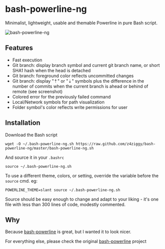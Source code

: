# bash-powerline-ng

Minimalist, lightweight, usable and themable Powerline in pure Bash script.


![bash-powerline-ng](https://raw.github.com/z4ziggy/bash-powerline-ng/master/screenshots/terminal.png)

## Features

* Fast execution
* Git branch: display branch symbol and current git branch name, or short SHA1 hash when the head is detached
* Git branch: foreground color reflects uncommitted changes
* Git branch: display "⇡" or "⇣" symbols plus the difference in the number of commits when the current branch is ahead or behind of remote (see screenshot)
* Colored error for the previously failed command
* Local/Network symbols for path visualization
* Folder symbol's color reflects write permissions for user


## Installation

Download the Bash script

    wget -O ~/.bash-powerline-ng.sh https://raw.github.com/z4ziggy/bash-powerline-ng/master/bash-powerline-ng.sh

And source it in your `.bashrc`

    source ~/.bash-powerline-ng.sh

To use a different theme, colors, or setting, override the variable before the `source` cmd. eg:

    POWERLINE_THEME=slant source ~/.bash-powerline-ng.sh


Source should be easy enough to change and adapt to your liking - it's one file with less than 300 lines of code, modestly commented.


## Why

Because [bash-powerline](https://github.com/riobard/bash-powerline) is great, 
but I wanted it to look nicer.

For everything else, please check the original [bash-powerline](https://github.com/riobard/bash-powerline) project

